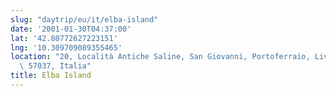 ```yaml
---
slug: "daytrip/eu/it/elba-island"
date: '2001-01-30T04:37:00'
lat: '42.80772627223151'
lng: '10.309709089355465'
location: "20, Località Antiche Saline, San Giovanni, Portoferraio, Livorno, Toscana,\
  \ 57037, Italia"
title: Elba Island
---
```




